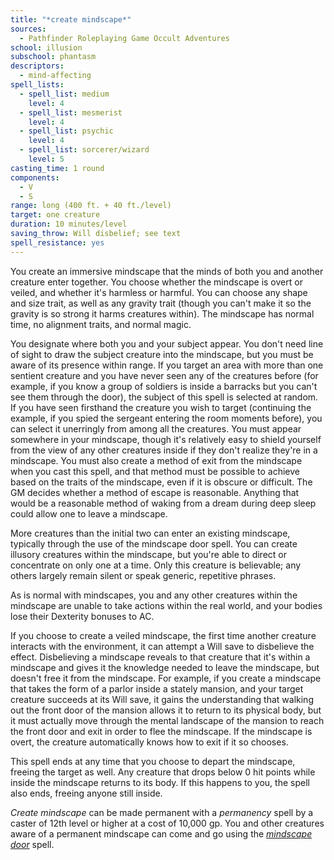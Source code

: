 ```yaml
---
title: "*create mindscape*"
sources:
  - Pathfinder Roleplaying Game Occult Adventures
school: illusion
subschool: phantasm
descriptors:
  - mind-affecting
spell_lists:
  - spell_list: medium
    level: 4
  - spell_list: mesmerist
    level: 4
  - spell_list: psychic
    level: 4
  - spell_list: sorcerer/wizard
    level: 5
casting_time: 1 round
components:
  - V
  - S
range: long (400 ft. + 40 ft./level)
target: one creature
duration: 10 minutes/level
saving_throw: Will disbelief; see text
spell_resistance: yes
---
```


You create an immersive mindscape that the minds of both you and another creature enter together. You choose whether the mindscape is overt or veiled, and whether it's harmless or harmful. You can choose any shape and size trait, as well as any gravity trait (though you can't make it so the gravity is so strong it harms creatures within). The mindscape has normal time, no alignment traits, and normal magic.

You designate where both you and your subject appear. You don't need line of sight to draw the subject creature into the mindscape, but you must be aware of its presence within range. If you target an area with more than one sentient creature and you have never seen any of the creatures before (for example, if you know a group of soldiers is inside a barracks but you can't see them through the door), the subject of this spell is selected at random. If you have seen firsthand the creature you wish to target (continuing the example, if you spied the sergeant entering the room moments before), you can select it unerringly from among all the creatures. You must appear somewhere in your mindscape, though it's relatively easy to shield yourself from the view of any other creatures inside if they don't realize they're in a mindscape. You must also create a method of exit from the mindscape when you cast this spell, and that method must be possible to achieve based on the traits of the mindscape, even if it is obscure or difficult. The GM decides whether a method of escape is reasonable. Anything that would be a reasonable method of waking from a dream during deep sleep could allow one to leave a mindscape.

More creatures than the initial two can enter an existing mindscape, typically through the use of the mindscape door spell. You can create illusory creatures within the mindscape, but you're able to direct or concentrate on only one at a time. Only this creature is believable; any others largely remain silent or speak generic, repetitive phrases.

As is normal with mindscapes, you and any other creatures within the mindscape are unable to take actions within the real world, and your bodies lose their Dexterity bonuses to AC.

If you choose to create a veiled mindscape, the first time another creature interacts with the environment, it can attempt a Will save to disbelieve the effect. Disbelieving a mindscape reveals to that creature that it's within a mindscape and gives it the knowledge needed to leave the mindscape, but doesn't free it from the mindscape. For example, if you create a mindscape that takes the form of a parlor inside a stately mansion, and your target creature succeeds at its Will save, it gains the understanding that walking out the front door of the mansion allows it to return to its physical body, but it must actually move through the mental landscape of the mansion to reach the front door and exit in order to flee the mindscape. If the mindscape is overt, the creature automatically knows how to exit if it so chooses.

This spell ends at any time that you choose to depart the mindscape, freeing the target as well. Any creature that drops below 0 hit points while inside the mindscape returns to its body. If this happens to you, the spell also ends, freeing anyone still inside.

*Create mindscape* can be made permanent with a *permanency* spell by a caster of 12th level or higher at a cost of 10,000 gp. You and other creatures aware of a permanent mindscape can come and go using the [*mindscape door*](/spells/mindscape-door/) spell.
